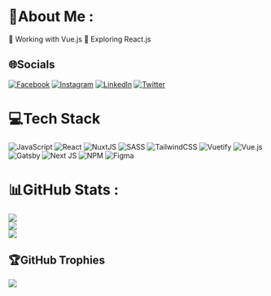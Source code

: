 # 💫About Me :
🔭 Working with Vue.js
🌱 Exploring React.js

## 🌐Socials
[![Facebook](https://img.shields.io/badge/Facebook-%231877F2.svg?logo=Facebook&logoColor=white)](https://facebook.com/chathurapereraaa) [![Instagram](https://img.shields.io/badge/Instagram-%23E4405F.svg?logo=Instagram&logoColor=white)](https://instagram.com/_.gattx.vii) [![LinkedIn](https://img.shields.io/badge/LinkedIn-%230077B5.svg?logo=linkedin&logoColor=white)](https://linkedin.com/in/chathuraperera) [![Twitter](https://img.shields.io/badge/Twitter-%231DA1F2.svg?logo=Twitter&logoColor=white)](https://twitter.com/VictorChathura) 

# 💻Tech Stack
![JavaScript](https://img.shields.io/badge/javascript-%23323330.svg?style=flat&logo=javascript&logoColor=%23F7DF1E) ![React](https://img.shields.io/badge/react-%2320232a.svg?style=flat&logo=react&logoColor=%2361DAFB) ![NuxtJS](https://img.shields.io/badge/Nuxt-black?style=flat&logo=nuxt.js&logoColor=white) ![SASS](https://img.shields.io/badge/SASS-hotpink.svg?style=flat&logo=SASS&logoColor=white) ![TailwindCSS](https://img.shields.io/badge/tailwindcss-%2338B2AC.svg?style=flat&logo=tailwind-css&logoColor=white) ![Vuetify](https://img.shields.io/badge/Vuetify-1867C0?style=flat&logo=vuetify&logoColor=AEDDFF) ![Vue.js](https://img.shields.io/badge/vuejs-%2335495e.svg?style=flat&logo=vuedotjs&logoColor=%234FC08D) ![Gatsby](https://img.shields.io/badge/Gatsby-%23663399.svg?style=flat&logo=gatsby&logoColor=white) ![Next JS](https://img.shields.io/badge/Next-black?style=flat&logo=next.js&logoColor=white) ![NPM](https://img.shields.io/badge/NPM-%23000000.svg?style=flat&logo=npm&logoColor=white) 	![Figma](https://img.shields.io/badge/figma-%23F24E1E.svg?style=flat&logo=figma&logoColor=white)
# 📊GitHub Stats :
![](https://github-readme-stats.vercel.app/api?username=chathurperera&theme=radical&hide_border=false&include_all_commits=true&count_private=false)<br/>
![](https://github-readme-streak-stats.herokuapp.com/?user=chathurperera&theme=radical&hide_border=false)<br/>
![](https://github-readme-stats.vercel.app/api/top-langs/?username=chathurperera&theme=radical&hide_border=false&include_all_commits=true&count_private=false&layout=compact)

## 🏆GitHub Trophies
![](https://github-profile-trophy.vercel.app/?username=chathurperera&theme=radical&no-frame=false&no-bg=true&margin-w=4)
